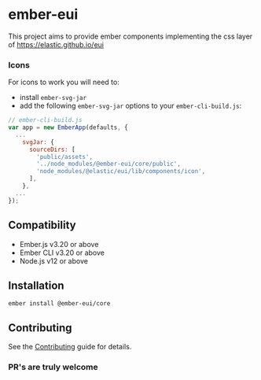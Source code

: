# ember-eui

This project aims to provide ember components implementing the css layer of https://elastic.github.io/eui
### Icons

For icons to work you will need to:

- install `ember-svg-jar`
- add the following `ember-svg-jar` options to your `ember-cli-build.js`:

```javascript
// ember-cli-build.js
var app = new EmberApp(defaults, {
  ...
    svgJar: {
      sourceDirs: [
        'public/assets',
        '../node_modules/@ember-eui/core/public',
        'node_modules/@elastic/eui/lib/components/icon',
      ],
    },
  ...
});

```

## Compatibility

* Ember.js v3.20 or above
* Ember CLI v3.20 or above
* Node.js v12 or above


Installation
------------------------------------------------------------------------------

```
ember install @ember-eui/core
```

## Contributing

See the [Contributing](CONTRIBUTING.md) guide for details.

### PR's are truly welcome
